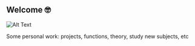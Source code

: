 ## Welcome 🤓
![Alt Text](https://media.tenor.com/QZArlhfw_m8AAAAC/welcome-to-my-life-life.gif)

Some personal work: projects, functions, theory, study new subjects, etc


